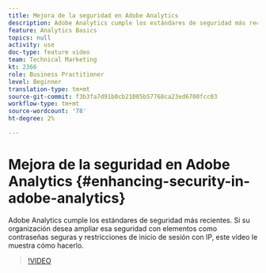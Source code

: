 ```yaml
---
title: Mejora de la seguridad en Adobe Analytics
description: Adobe Analytics cumple los estándares de seguridad más recientes. Si su organización desea ampliar esa seguridad con elementos como contraseñas seguras y restricciones de inicio de sesión con IP, este vídeo le mostrará cómo hacerlo.
feature: Analytics Basics
topics: null
activity: use
doc-type: feature video
team: Technical Marketing
kt: 2366
role: Business Practitioner
level: Beginner
translation-type: tm+mt
source-git-commit: f3b3fa7d91b0cb21005b57768ca23ed6700fcc03
workflow-type: tm+mt
source-wordcount: '78'
ht-degree: 2%

---
```



# Mejora de la seguridad en Adobe Analytics {#enhancing-security-in-adobe-analytics}

Adobe Analytics cumple los estándares de seguridad más recientes. Si su organización desea ampliar esa seguridad con elementos como contraseñas seguras y restricciones de inicio de sesión con IP, este vídeo le muestra cómo hacerlo.

>[!VIDEO](https://video.tv.adobe.com/v/25458/?quality=12)
